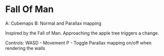 # Fall Of Man

A: Cubemaps
B: Normal and Parallax mapping

Inspired by the Fall of Man. Approaching the apple tree triggers a change.

Controls:
WASD - Movement
P - Toggle Parallax mapping on/off when rendering the walls
